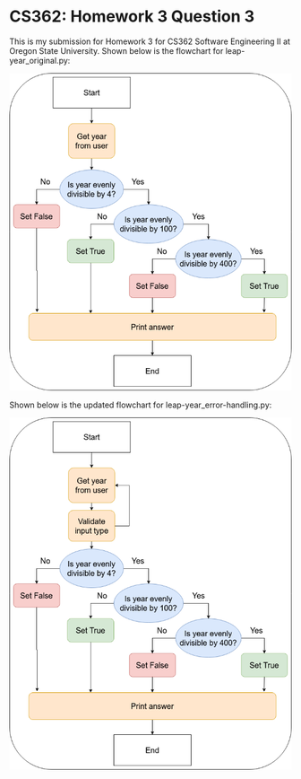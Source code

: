 # CS362: Homework 3 Question 3
This is my submission for Homework 3 for CS362 Software Engineering II at Oregon State University.
Shown below is the flowchart for leap-year_original.py:

![Image description](https://github.com/lemossc/cs361-leap-year/blob/master/leap-year-flowchart.png)

Shown below is the updated flowchart for leap-year_error-handling.py:

![Image description](https://github.com/lemossc/cs361-leap-year/blob/master/leap-year-flowchart-error-handling.png)
